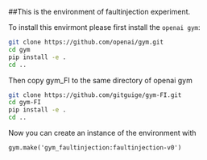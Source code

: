 ##This is the environment of faultinjection experiment. 

To install this envirmont please first install the `openai gym`:

```bash
git clone https://github.com/openai/gym.git
cd gym
pip install -e .
cd ..
```

Then copy gym_FI to the same directory of openai gym
```bash
git clone https://github.com/gitguige/gym-FI.git
cd gym-FI
pip install -e .
cd ..
```

Now  you can create an instance of the environment with 
```
gym.make('gym_faultinjection:faultinjection-v0')
```